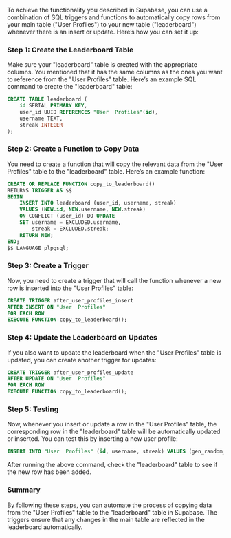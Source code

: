To achieve the functionality you described in Supabase, you can use a combination of SQL triggers and functions to automatically copy rows from your main table ("User  Profiles") to your new table ("leaderboard") whenever there is an insert or update. Here’s how you can set it up:

### Step 1: Create the Leaderboard Table

Make sure your "leaderboard" table is created with the appropriate columns. You mentioned that it has the same columns as the ones you want to reference from the "User  Profiles" table. Here’s an example SQL command to create the "leaderboard" table:

```sql
CREATE TABLE leaderboard (
    id SERIAL PRIMARY KEY,
    user_id UUID REFERENCES "User  Profiles"(id),
    username TEXT,
    streak INTEGER
);
```

### Step 2: Create a Function to Copy Data

You need to create a function that will copy the relevant data from the "User  Profiles" table to the "leaderboard" table. Here’s an example function:

```sql
CREATE OR REPLACE FUNCTION copy_to_leaderboard()
RETURNS TRIGGER AS $$
BEGIN
    INSERT INTO leaderboard (user_id, username, streak)
    VALUES (NEW.id, NEW.username, NEW.streak)
    ON CONFLICT (user_id) DO UPDATE
    SET username = EXCLUDED.username,
        streak = EXCLUDED.streak;
    RETURN NEW;
END;
$$ LANGUAGE plpgsql;
```

### Step 3: Create a Trigger

Now, you need to create a trigger that will call the function whenever a new row is inserted into the "User  Profiles" table:

```sql
CREATE TRIGGER after_user_profiles_insert
AFTER INSERT ON "User  Profiles"
FOR EACH ROW
EXECUTE FUNCTION copy_to_leaderboard();
```

### Step 4: Update the Leaderboard on Updates

If you also want to update the leaderboard when the "User  Profiles" table is updated, you can create another trigger for updates:

```sql
CREATE TRIGGER after_user_profiles_update
AFTER UPDATE ON "User  Profiles"
FOR EACH ROW
EXECUTE FUNCTION copy_to_leaderboard();
```

### Step 5: Testing

Now, whenever you insert or update a row in the "User  Profiles" table, the corresponding row in the "leaderboard" table will be automatically updated or inserted. You can test this by inserting a new user profile:

```sql
INSERT INTO "User  Profiles" (id, username, streak) VALUES (gen_random_uuid(), 'test_user', 5);
```

After running the above command, check the "leaderboard" table to see if the new row has been added.

### Summary

By following these steps, you can automate the process of copying data from the "User  Profiles" table to the "leaderboard" table in Supabase. The triggers ensure that any changes in the main table are reflected in the leaderboard automatically.